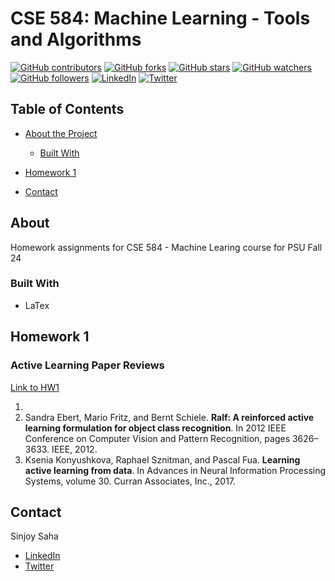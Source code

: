 # CSE 584: Machine Learning - Tools and Algorithms

[![GitHub contributors](https://img.shields.io/github/contributors/sinjoysaha/cse584-ml-psu-f24.svg)](https://GitHub.com/sinjoysaha/cse584-ml-psu-f24/graphs/contributors/)
[![GitHub forks](https://img.shields.io/github/forks/sinjoysaha/cse584-ml-psu-f24.svg)](https://GitHub.com/sinjoysaha/cse584-ml-psu-f24/network/)
[![GitHub stars](https://img.shields.io/github/stars/sinjoysaha/cse584-ml-psu-f24.svg)](https://GitHub.com/sinjoysaha/cse584-ml-psu-f24/stargazers/)
[![GitHub watchers](https://img.shields.io/github/watchers/sinjoysaha/cse584-ml-psu-f24.svg)](https://GitHub.com/sinjoysaha/cse584-ml-psu-f24/watchers/)
[![GitHub followers](https://img.shields.io/github/followers/sinjoysaha.svg)](https://github.com/sinjoysaha?tab=followers)
[![LinkedIn](https://img.shields.io/badge/-LinkedIn-black.svg?style=flat-square&logo=linkedin&color=545454)](https://linkedin.com/in/sinjoysaha)
[![Twitter](https://img.shields.io/badge/-Twitter-blue.svg?style=flat-square&logo=twitter&color=b3e0ff)](https://twitter.com/SinjoySaha)

## Table of Contents

* [About the Project](#about)
  * [Built With](#built-with)

* [Homework 1](#homework-1)
* [Contact](#contact)

## About

Homework assignments for CSE 584 - Machine Learing course for PSU Fall 24

### Built With

* LaTex

## Homework 1
### Active Learning Paper Reviews

[Link to HW1](/homework1/active_learning.pdf)

1. 
2. Sandra Ebert, Mario Fritz, and Bernt Schiele. **Ralf: A reinforced active learning formulation for object class recognition**. In 2012 IEEE Conference on Computer Vision and Pattern Recognition, pages 3626–3633. IEEE, 2012.
3. Ksenia Konyushkova, Raphael Sznitman, and Pascal Fua. **Learning active learning from data**. In Advances in Neural Information Processing Systems, volume 30. Curran Associates, Inc., 2017.

## Contact

Sinjoy Saha
  * [LinkedIn](https://linkedin.com/in/sinjoysaha)
  * [Twitter](https://twitter.com/SinjoySaha)
